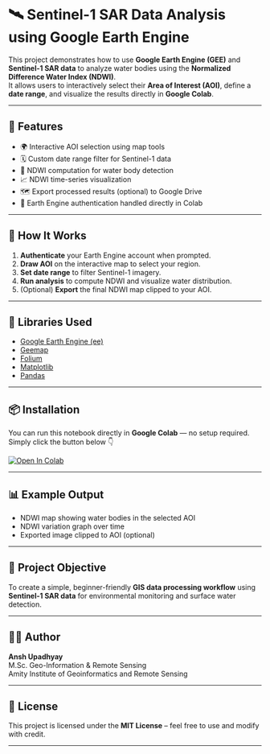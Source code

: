# 🛰️ Sentinel-1 SAR Data Analysis using Google Earth Engine  

This project demonstrates how to use **Google Earth Engine (GEE)** and **Sentinel-1 SAR data** to analyze water bodies using the **Normalized Difference Water Index (NDWI)**.  
It allows users to interactively select their **Area of Interest (AOI)**, define a **date range**, and visualize the results directly in **Google Colab**.

---

## 🚀 Features  

- 🌍 Interactive AOI selection using map tools  
- 🗓️ Custom date range filter for Sentinel-1 data  
- 🧮 NDWI computation for water body detection  
- 📈 NDWI time-series visualization  
- 🗺️ Export processed results (optional) to Google Drive  
- 🔑 Earth Engine authentication handled directly in Colab  

---

## 🧠 How It Works  

1. **Authenticate** your Earth Engine account when prompted.  
2. **Draw AOI** on the interactive map to select your region.  
3. **Set date range** to filter Sentinel-1 imagery.  
4. **Run analysis** to compute NDWI and visualize water distribution.  
5. (Optional) **Export** the final NDWI map clipped to your AOI.  

---

## 🧩 Libraries Used  

- [Google Earth Engine (ee)](https://developers.google.com/earth-engine)  
- [Geemap](https://geemap.org/)  
- [Folium](https://python-visualization.github.io/folium/)  
- [Matplotlib](https://matplotlib.org/)  
- [Pandas](https://pandas.pydata.org/)  

---

## 📦 Installation  

You can run this notebook directly in **Google Colab** — no setup required.  
Simply click the button below 👇  

[![Open In Colab](https://colab.research.google.com/assets/colab-badge.svg)](https://colab.research.google.com/drive/1IeVrm8pZ8-W8oq2KhrGB7x3LymdQCX85#scrollTo=Dv8hH7BGZX_Q)


---

## 📊 Example Output  

- NDWI map showing water bodies in the selected AOI  
- NDWI variation graph over time  
- Exported image clipped to AOI (optional)

---

## 🧭 Project Objective  

To create a simple, beginner-friendly **GIS data processing workflow** using **Sentinel-1 SAR data** for environmental monitoring and surface water detection.

---

## 🧑‍💻 Author  

**Ansh Upadhyay**  
M.Sc. Geo-Information & Remote Sensing  
Amity Institute of Geoinformatics and Remote Sensing  

---

## 🪪 License  

This project is licensed under the **MIT License** – feel free to use and modify with credit.

---
